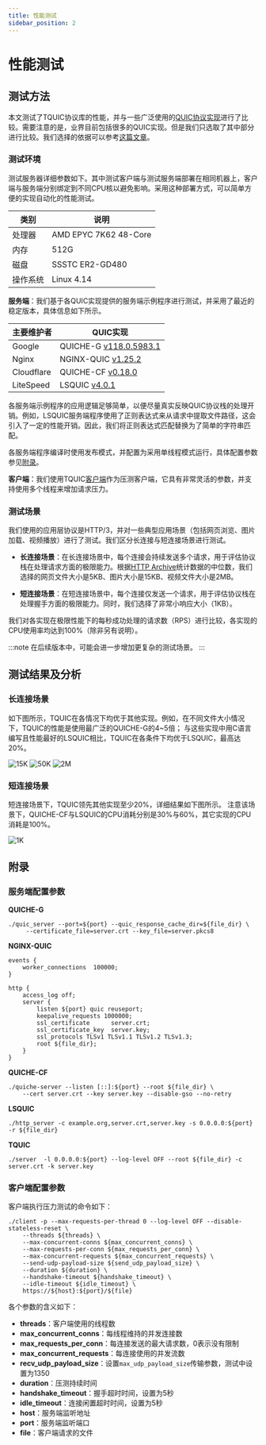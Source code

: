 ```yaml
---
title: 性能测试
sidebar_position: 2
---
```


# 性能测试

## 测试方法

本文测试了TQUIC协议库的性能，并与一些广泛使用的[QUIC协议实现](comparison.md)进行了比较。需要注意的是，业界目前包括很多的QUIC实现。但是我们只选取了其中部分进行比较。我们选择的依据可以参考[这篇文章](comparison.md)。


### 测试环境

测试服务器详细参数如下。其中测试客户端与测试服务端部署在相同机器上，客户端与服务端分别绑定到不同CPU核以避免影响。采用这种部署方式，可以简单方便的实现自动化的性能测试。

| 类别 | 说明 |
| ---- | ---- |
| 处理器 | AMD EPYC 7K62 48-Core |
| 内存 | 512G |
| 磁盘 | SSSTC ER2-GD480 |
| 操作系统 | Linux 4.14 |


**服务端**：我们基于各QUIC实现提供的服务端示例程序进行测试，并采用了最近的稳定版本，具体信息如下所示。

| 主要维护者 | QUIC实现 |
| ---------- | -------- |
| Google     | QUICHE-G [v118.0.5983.1](https://chromium.googlesource.com/chromium/src.git/+/refs/tags/118.0.5983.1) |
| Nginx      | NGINX-QUIC [v1.25.2](http://nginx.org/en/download.html) |
| Cloudflare | QUICHE-CF [v0.18.0](https://github.com/cloudflare/quiche/releases/tag/0.18.0) |
| LiteSpeed  | LSQUIC [v4.0.1](https://github.com/litespeedtech/lsquic/releases/tag/v4.0.1) |

各服务端示例程序的应用逻辑足够简单，以便尽量真实反映QUIC协议栈的处理开销。例如，LSQUIC服务端程序使用了正则表达式来从请求中提取文件路径，这会引入了一定的性能开销。因此，我们将正则表达式匹配替换为了简单的字符串匹配。

各服务端程序编译时使用发布模式，并配置为采用单线程模式运行，具体配置参数参见[附录](benchmark.md#appendix)。


**客户端**：我们使用TQUIC[客户端](https://github.com/tencent/tquic/apps/src/bin/client.rs)作为压测客户端，它具有非常灵活的参数，并支持使用多个线程来增加请求压力。


### 测试场景

我们使用的应用层协议是HTTP/3，并对一些典型应用场景（包括网页浏览、图片加载、视频播放）进行了测试。我们区分长连接与短连接场景进行测试。

- **长连接场景**：在长连接场景中，每个连接会持续发送多个请求，用于评估协议栈在处理请求方面的极限能力。根据[HTTP Archive](https://httparchive.org/reports/page-weight#bytesHtml)统计数据的中位数，我们选择的网页文件大小是5KB、图片大小是15KB、视频文件大小是2MB。

- **短连接场景**：在短连接场景中，每个连接仅发送一个请求，用于评估协议栈在处理握手方面的极限能力。同时，我们选择了非常小响应大小（1KB）。

我们对各实现在极限性能下的每秒成功处理的请求数（RPS）进行比较，各实现的CPU使用率均达到100%（除非另有说明）。

:::note
在后续版本中，可能会进一步增加更复杂的测试场景。
:::


## 测试结果及分析

### 长连接场景

如下图所示，TQUIC在各情况下均优于其他实现。例如，在不同文件大小情况下，TQUIC的性能是使用最广泛的QUICHE-G的4~5倍；
与这些实现中用C语言编写且性能最好的LSQUIC相比，TQUIC在各条件下均优于LSQUIC，最高达20%。

![15K](benchmark_long_15k.png)
![50K](benchmark_long_50k.png)
![2M](benchmark_long_2m.png)


### 短连接场景

短连接场景下，TQUIC领先其他实现至少20%，详细结果如下图所示。
注意该场景下，QUICHE-CF与LSQUIC的CPU消耗分别是30%与60%，其它实现的CPU消耗是100%。

![1K](benchmark_short.png)



## 附录

### 服务端配置参数

**QUICHE-G**
```
./quic_server --port=${port} --quic_response_cache_dir=${file_dir} \
     --certificate_file=server.crt --key_file=server.pkcs8
```

**NGINX-QUIC**
```
events {
    worker_connections  100000;
}

http {
    access_log off;
    server {
        listen ${port} quic reuseport;
        keepalive_requests 1000000;
        ssl_certificate      server.crt;
        ssl_certificate_key  server.key;
        ssl_protocols TLSv1 TLSv1.1 TLSv1.2 TLSv1.3;
        root ${file_dir};
    }
}
```

**QUICHE-CF**
```
./quiche-server --listen [::]:${port} --root ${file_dir} \
    --cert server.crt --key server.key --disable-gso --no-retry
```

**LSQUIC**
```
./http_server -c example.org,server.crt,server.key -s 0.0.0.0:${port} -r ${file_dir}
```

**TQUIC**
```
./server  -l 0.0.0.0:${port} --log-level OFF --root ${file_dir} -c server.crt -k server.key 
```

### 客户端配置参数

客户端执行压力测试的命令如下：
```
./client -p --max-requests-per-thread 0 --log-level OFF --disable-stateless-reset \
    --threads ${threads} \
    --max-concurrent-conns ${max_concurrent_conns} \
    --max-requests-per-conn ${max_requests_per_conn} \
    --max-concurrent-requests ${max_concurrent_requests} \
    --send-udp-payload-size ${send_udp_payload_size} \
    --duration ${duration} \
    --handshake-timeout ${handshake_timeout} \
    --idle-timeout ${idle_timeout} \
    https://${host}:${port}/${file}
```

各个参数的含义如下：
- **threads**：客户端使用的线程数
- **max_concurrent_conns**：每线程维持的并发连接数
- **max_requests_per_conn**：每连接发送的最大请求数，0表示没有限制
- **max_concurrent_requests**：每连接使用的并发流数
- **recv_udp_payload_size**：设置`max_udp_payload_size`传输参数，测试中设置为1350
- **duration**：压测持续时间
- **handshake_timeout**：握手超时时间，设置为5秒
- **idle_timeout**：连接闲置超时时间，设置为5秒
- **host**：服务端监听地址
- **port**：服务端监听端口
- **file**：客户端请求的文件

